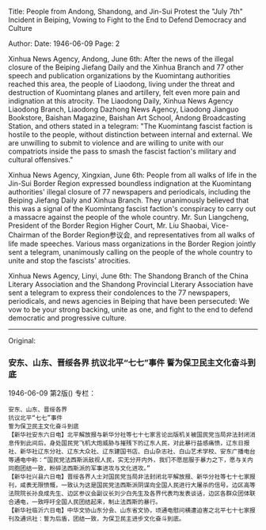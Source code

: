 Title: People from Andong, Shandong, and Jin-Sui Protest the "July 7th" Incident in Beiping, Vowing to Fight to the End to Defend Democracy and Culture

Author: 
Date: 1946-06-09
Page: 2

Xinhua News Agency, Andong, June 6th: After the news of the illegal closure of the Beiping Jiefang Daily and the Xinhua Branch and 77 other speech and publication organizations by the Kuomintang authorities reached this area, the people of Liaodong, living under the threat and destruction of Kuomintang planes and artillery, felt even more pain and indignation at this atrocity. The Liaodong Daily, Xinhua News Agency Liaodong Branch, Liaodong Dazhong News Agency, Liaodong Jianguo Bookstore, Baishan Magazine, Baishan Art School, Andong Broadcasting Station, and others stated in a telegram: "The Kuomintang fascist faction is hostile to the people, without distinction between internal and external. We are unwilling to submit to violence and are willing to unite with our compatriots inside the pass to smash the fascist faction's military and cultural offensives."

Xinhua News Agency, Xingxian, June 6th: People from all walks of life in the Jin-Sui Border Region expressed boundless indignation at the Kuomintang authorities' illegal closure of 77 newspapers and periodicals, including the Beiping Jiefang Daily and Xinhua Branch. They unanimously believed that this was a signal of the Kuomintang fascist faction's conspiracy to carry out a massacre against the people of the whole country. Mr. Sun Liangcheng, President of the Border Region Higher Court, Mr. Liu Shaobai, Vice-Chairman of the Border Region参议会, and representatives from all walks of life made speeches. Various mass organizations in the Border Region jointly sent a telegram, unanimously calling on the people of the whole country to unite and stop the fascists' atrocities.

Xinhua News Agency, Linyi, June 6th: The Shandong Branch of the China Literary Association and the Shandong Provincial Literary Association have sent a telegram to express their condolences to the 77 newspapers, periodicals, and news agencies in Beiping that have been persecuted: We vow to be your strong backing, unite as one, and fight to the end to defend democratic and progressive culture.



<hr /> 

Original: 


### 安东、山东、晋绥各界  抗议北平“七七”事件  誓为保卫民主文化奋斗到底

1946-06-09
第2版()
专栏：

    安东、山东、晋绥各界
    抗议北平“七七”事件
    誓为保卫民主文化奋斗到底
    【新华社安东六日电】北平解放报与新华分社等七十七家言论出版机关被国民党当局非法封闭消息传到此间后，身处国民党飞机大炮威胁与摧残下的辽东人民，对此暴行益感痛愤，辽东日报社、新华社辽东分社、辽东大众社、辽东建国书店、白山杂志社、白山艺术学校、安东广播电台等通电中称：“国民党法西斯派敌视人民，实无分开内外，我们不愿屈服于暴力之下，愿与关内同胞团结一致，粉碎法西斯派的军事进攻与文化进攻。”
    【新华社兴县六日电】晋绥各界人士对国民党当局非法封闭北平解放报、新华分社等七十七家报刊，咸表无限愤慨，一致认为这是国民党法西斯派阴谋向全国人民进行大屠杀的信号。边区高等法院院长孙良成先生、边区参议会副议长刘少白先生及各界代表均发表谈话，边区各群众团体联合通电，一致呼吁全国人民团结起来，制止法西斯的暴行。
    【新华社临沂六日电】中华文协山东分会、山东省文协，顷通电慰问横遭迫害之北平七十七家报刊及通讯社：誓为后盾，团结一致，为保卫民主进步文化奋斗到底。
